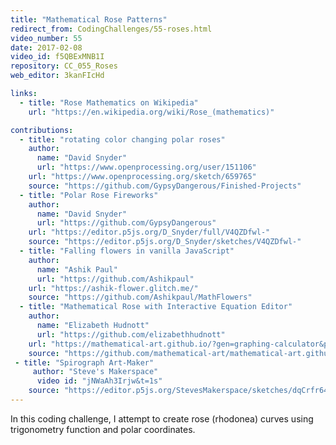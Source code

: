 ```yaml
---
title: "Mathematical Rose Patterns"
redirect_from: CodingChallenges/55-roses.html
video_number: 55
date: 2017-02-08
video_id: f5QBExMNB1I
repository: CC_055_Roses
web_editor: 3kanFIcHd

links:
  - title: "Rose Mathematics on Wikipedia"
    url: "https://en.wikipedia.org/wiki/Rose_(mathematics)"

contributions:
  - title: "rotating color changing polar roses"
    author:
      name: "David Snyder"
      url: "https://www.openprocessing.org/user/151106"
    url: "https://www.openprocessing.org/sketch/659765"
    source: "https://github.com/GypsyDangerous/Finished-Projects"
  - title: "Polar Rose Fireworks"
    author:
      name: "David Snyder"
      url: "https://github.com/GypsyDangerous"
    url: "https://editor.p5js.org/D_Snyder/full/V4QZDfwl-"
    source: "https://editor.p5js.org/D_Snyder/sketches/V4QZDfwl-"
  - title: "Falling flowers in vanilla JavaScript"
    author:
      name: "Ashik Paul"
      url: "https://github.com/Ashikpaul"
    url: "https://ashik-flower.glitch.me/"
    source: "https://github.com/Ashikpaul/MathFlowers"
  - title: "Mathematical Rose with Interactive Equation Editor"
    author:
      name: "Elizabeth Hudnott"
      url: "https://github.com/elizabethhudnott"
    url: "https://mathematical-art.github.io/?gen=graphing-calculator&preset=rose"
    source: "https://github.com/mathematical-art/mathematical-art.github.io/tree/master/sketch"
 - title: "Spirograph Art-Maker"     
     author: "Steve's Makerspace"
      video id: "jNWaAh3Irjw&t=1s"
    source: "https://editor.p5js.org/StevesMakerspace/sketches/dqCrfr642"
---
```


In this coding challenge, I attempt to create rose (rhodonea) curves using trigonometry function and polar coordinates.
